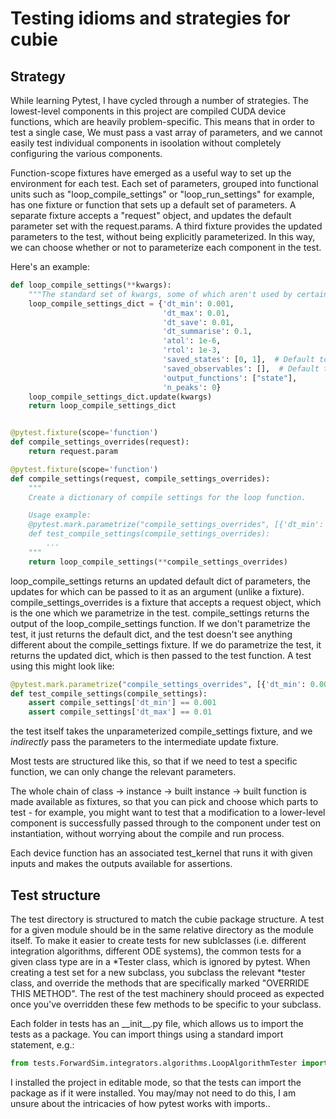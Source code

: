 # Testing idioms and strategies for cubie

## Strategy
While learning Pytest, I have cycled through a number of strategies. The lowest-level components in this project are
compiled CUDA device functions, which are heavily problem-specific. This means that in order to test a single case,
We must pass a vast array of parameters, and we cannot easily test individual components in isoolation without completely
configuring the various components. 

Function-scope fixtures have emerged as a useful way to set up the environment for each test. Each set of parameters, 
grouped into functional units such as "loop_compile_settings" or "loop_run_settings" for example, has one fixture or 
function that sets up a default set of parameters. A separate fixture accepts a "request" object, and updates the
default parameter set with the request.params. A third fixture provides the updated parameters to the test, without
being explicitly parameterized. In this way, we can choose whether or not to parameterize each component in the test.

Here's an example:
```python
def loop_compile_settings(**kwargs):
    """The standard set of kwargs, some of which aren't used by certain algorithms (like dtmax for a fixed step)."""
    loop_compile_settings_dict = {'dt_min': 0.001,
                                  'dt_max': 0.01,
                                  'dt_save': 0.01,
                                  'dt_summarise': 0.1,
                                  'atol': 1e-6,
                                  'rtol': 1e-3,
                                  'saved_states': [0, 1],  # Default to first state
                                  'saved_observables': [],  # Default to no observables
                                  'output_functions': ["state"],
                                  'n_peaks': 0}
    loop_compile_settings_dict.update(kwargs)
    return loop_compile_settings_dict


@pytest.fixture(scope='function')
def compile_settings_overrides(request):
    return request.param

@pytest.fixture(scope='function')
def compile_settings(request, compile_settings_overrides):
    """
    Create a dictionary of compile settings for the loop function.

    Usage example:
    @pytest.mark.parametrize("compile_settings_overrides", [{'dt_min': 0.001, 'dt_max': 0.01}], indirect=True)
    def test_compile_settings(compile_settings_overrides):
        ...
    """
    return loop_compile_settings(**compile_settings_overrides)

```
loop_compile_settings returns an updated default dict of parameters, the updates for which can be passed to it as an 
argument (unlike a fixture). compile_settings_overrides is a fixture that accepts a request object, which is the one
which we parametrize in the test. compile_settings returns the output of the loop_compile_settings function. If we don't
parametrize the test, it just returns the default dict, and the test doesn't see anything different about the compile_settings
fixture. If we do parametrize the test, it returns the updated dict, which is then passed to the test function.
A test using this might look like:
```python
@pytest.mark.parametrize("compile_settings_overrides", [{'dt_min': 0.009, 'dt_max': 0.09}], indirect=True)
def test_compile_settings(compile_settings):
    assert compile_settings['dt_min'] == 0.001
    assert compile_settings['dt_max'] == 0.01
```

the test itself takes the unparameterized compile_settings fixture, and we _indirectly_ pass the parameters to the intermediate
update fixture.

Most tests are structured like this, so that if we need to test a specific function, we can only change the relevant
parameters.

The whole chain of class -> instance -> built instance -> built function is made available as fixtures, so that you can
pick and choose which parts to test - for example, you might want to test that a modification to a lower-level component
is successfully passed through to the component under test on instantiation, without worrying about the compile and run
process.

Each device function has an associated test_kernel that runs it with given inputs and makes the outputs available for
assertions.

## Test structure
The test directory is structured to match the cubie package structure. A test for a given module should be in the same relative
directory as the module itself. To make it easier to create tests for new sublclasses (i.e. different integration algorithms,
different ODE systems), the common tests for a given class type are in a \*Tester class, which is ignored by pytest.
When creating a test set for a new subclass, you subclass the relevant \*tester class, and override the methods that are
specifically marked "OVERRIDE THIS METHOD". The rest of the test machinery should proceed as expected once you've overridden
these few methods to be specific to your subclass.

Each folder in tests has an \_\_init\_\_.py file, which allows us to import the tests as a package. You can import
things using a standard import statement, e.g.:
```python
from tests.ForwardSim.integrators.algorithms.LoopAlgorithmTester import LoopAlgorithmTester
```

I installed the project in editable mode, so that the tests can import the package as if it were installed. You may/may not
need to do this, I am unsure about the intricacies of how pytest works with imports..